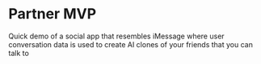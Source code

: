 # Partner MVP 

Quick demo of a social app that resembles iMessage where user conversation data is used to create AI clones of your friends that you can talk to
